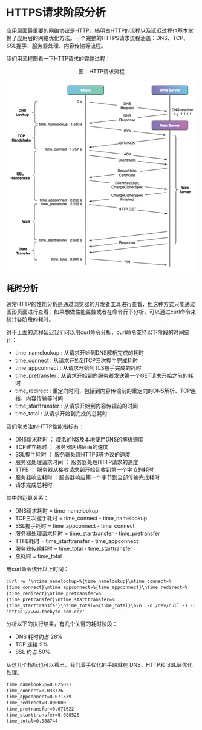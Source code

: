 # HTTPS请求阶段分析

应用层面最重要的网络协议是HTTP，搞明白HTTP的流程以及延迟过程也基本掌握了应用层的网络优化方法。一个完整的HTTPS请求流程涵盖：DNS、TCP、SSL握手、服务器处理、内容传输等流程。

我们用流程图看一下HTTP请求的完整过程：

<div  align="center">
	<p>图：HTTP请求流程</p>
	<img src="../content/assets/http-process.png" width = "500"  align=center />
</div>

## 耗时分析

通常HTTP的性能分析是通过浏览器的开发者工具进行查看，但这种方式只能通过图形页面进行查看，如果想做性能监控或者在命令行下分析，可以通过curl命令来统计各阶段的耗时。


对于上面的流程延迟我们可以用curl命令分析，curl命令支持以下阶段的时间统计：

- time_namelookup : 从请求开始到DNS解析完成的耗时
- time_connect : 从请求开始到TCP三次握手完成耗时
- time_appconnect : 从请求开始到TLS握手完成的耗时
- time_pretransfer : 从请求开始到向服务器发送第一个GET请求开始之前的耗时
- time_redirect : 重定向时间，包括到内容传输前的重定向的DNS解析、TCP连接、内容传输等时间
- time_starttransfer : 从请求开始到内容传输前的时间
- time_total : 从请求开始到完成的总耗时

我们常关注的HTTP性能指标有：

- DNS请求耗时 ： 域名的NS及本地使用DNS的解析速度
- TCP建立耗时 ： 服务器网络层面的速度
- SSL握手耗时 ： 服务器处理HTTPS等协议的速度
- 服务器处理请求时间 ： 服务器处理HTTP请求的速度
- TTFB ： 服务器从接收请求到开始到收到第一个字节的耗时
- 服务器响应耗时 ：服务器响应第一个字节到全部传输完成耗时
- 请求完成总耗时

其中的运算关系：

- DNS请求耗时 = time_namelookup
- TCP三次握手耗时 = time_connect - time_namelookup
- SSL握手耗时 = time_appconnect - time_connect
- 服务器处理请求耗时 = time_starttransfer - time_pretransfer
- TTFB耗时 = time_starttransfer - time_appconnect
- 服务器传输耗时 = time_total - time_starttransfer
- 总耗时 = time_total

用curl命令统计以上时间：

```
curl -w '\ntime_namelookup=%{time_namelookup}\ntime_connect=%{time_connect}\ntime_appconnect=%{time_appconnect}\ntime_redirect=%{time_redirect}\ntime_pretransfer=%{time_pretransfer}\ntime_starttransfer=%{time_starttransfer}\ntime_total=%{time_total}\n\n' -o /dev/null -s -L 'https://www.thebyte.com.cn/'
```

分析以下的执行结果，有几个关键的耗时阶段：

- DNS 耗时约占 28%
- TCP 连接 9% 
- SSL 约占 50% 

从这几个指标也可以看出，我们着手优化的手段就在 DNS、HTTP和 SSL层优化处理。

```
time_namelookup=0.025021
time_connect=0.033326
time_appconnect=0.071539
time_redirect=0.000000
time_pretransfer=0.071622
time_starttransfer=0.088528
time_total=0.088744
```

